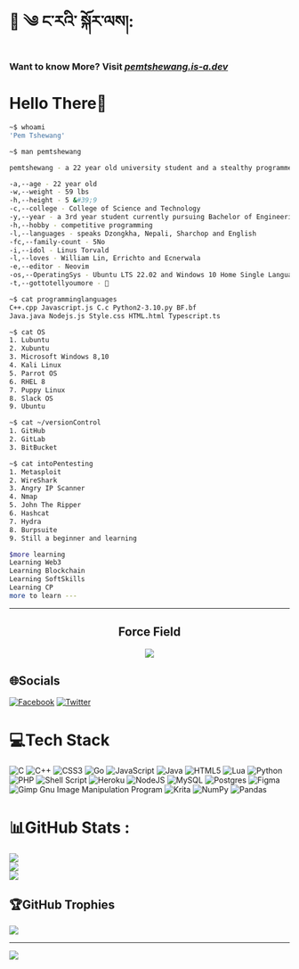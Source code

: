 # 💫 ༄ ང་རའི་ སྐོར་ལས།:

### Want to know More? Visit ***[pemtshewang.is-a.dev](https://pemtshewang.is-a.dev)***

# Hello There👋

```bash
~$ whoami
'Pem Tshewang'

~$ man pemtshewang

pemtshewang - a 22 year old university student and a stealthy programmer

-a,--age - 22 year old
-w,--weight - 59 lbs
-h,--height - 5 &#39;9
-c,--college - College of Science and Technology
-y,--year - a 3rd year student currently pursuing Bachelor of Engineering in Information Technology
-h,--hobby - competitive programming
-l,--languages - speaks Dzongkha, Nepali, Sharchop and English
-fc,--family-count - 5No
-i,--idol - Linus Torvald 
-l,--loves - William Lin, Errichto and Ecnerwala
-e,--editor - Neovim
-os,--OperatingSys - Ubuntu LTS 22.02 and Windows 10 Home Single Language
-t,--gottotellyoumore - 🦾

~$ cat programminglanguages
C++.cpp Javascript.js C.c Python2-3.10.py BF.bf 
Java.java Nodejs.js Style.css HTML.html Typescript.ts

~$ cat OS
1. Lubuntu
2. Xubuntu
3. Microsoft Windows 8,10
4. Kali Linux
5. Parrot OS
6. RHEL 8
7. Puppy Linux
8. Slack OS
9. Ubuntu

~$ cat ~/versionControl
1. GitHub
2. GitLab
3. BitBucket

~$ cat intoPentesting
1. Metasploit
2. WireShark
3. Angry IP Scanner
4. Nmap
5. John The Ripper
6. Hashcat
7. Hydra
8. Burpsuite
9. Still a beginner and learning

$more learning
Learning Web3
Learning Blockchain
Learning SoftSkills
Learning CP
more to learn ---
```
---

<h2 align='center'>Force Field</h2>

<p align='center'><img src='https://quotes-github-readme.vercel.app/api?type=horizontal&theme=tokyonight'></p>

## 🌐Socials
[![Facebook](https://img.shields.io/badge/Facebook-%231877F2.svg?logo=Facebook&logoColor=white)](https://facebook.com/PemTshewang) [![Twitter](https://img.shields.io/badge/Twitter-%231DA1F2.svg?logo=Twitter&logoColor=white)](https://twitter.com/pemtshewang_4) 

# 💻Tech Stack
![C](https://img.shields.io/badge/c-%2300599C.svg?style=for-the-badge&logo=c&logoColor=white) <!--![C#](https://img.shields.io/badge/c%23-%23239120.svg?style=for-the-badge&logo=c-sharp&logoColor=white)--> ![C++](https://img.shields.io/badge/c++-%2300599C.svg?style=for-the-badge&logo=c%2B%2B&logoColor=white) ![CSS3](https://img.shields.io/badge/css3-%231572B6.svg?style=for-the-badge&logo=css3&logoColor=white) ![Go](https://img.shields.io/badge/go-%2300ADD8.svg?style=for-the-badge&logo=go&logoColor=white) ![JavaScript](https://img.shields.io/badge/javascript-%23323330.svg?style=for-the-badge&logo=javascript&logoColor=%23F7DF1E) ![Java](https://img.shields.io/badge/java-%23ED8B00.svg?style=for-the-badge&logo=java&logoColor=white) ![HTML5](https://img.shields.io/badge/html5-%23E34F26.svg?style=for-the-badge&logo=html5&logoColor=white) ![Lua](https://img.shields.io/badge/lua-%232C2D72.svg?style=for-the-badge&logo=lua&logoColor=white) ![Python](https://img.shields.io/badge/python-3670A0?style=for-the-badge&logo=python&logoColor=ffdd54) ![PHP](https://img.shields.io/badge/php-%23777BB4.svg?style=for-the-badge&logo=php&logoColor=white) <!--![Rust](https://img.shields.io/badge/rust-%23000000.svg?style=for-the-badge&logo=rust&logoColor=white)--> ![Shell Script](https://img.shields.io/badge/shell_script-%23121011.svg?style=for-the-badge&logo=gnu-bash&logoColor=white) <!--![TypeScript](https://img.shields.io/badge/typescript-%23007ACC.svg?style=for-the-badge&logo=typescript&logoColor=white)--> ![Heroku](https://img.shields.io/badge/heroku-%23430098.svg?style=for-the-badge&logo=heroku&logoColor=white) <!--![Firebase](https://img.shields.io/badge/firebase-%23039BE5.svg?style=for-the-badge&logo=firebase) ![Bootstrap](https://img.shields.io/badge/bootstrap-%23563D7C.svg?style=for-the-badge&logo=bootstrap&logoColor=white) ![Angular.js](https://img.shields.io/badge/angular.js-%23E23237.svg?style=for-the-badge&logo=angularjs&logoColor=white) ![Django](https://img.shields.io/badge/django-%23092E20.svg?style=for-the-badge&logo=django&logoColor=white) ![DjangoREST](https://img.shields.io/badge/DJANGO-REST-ff1709?style=for-the-badge&logo=django&logoColor=white&color=ff1709&labelColor=gray) ![Express.js](https://img.shields.io/badge/express.js-%23404d59.svg?style=for-the-badge&logo=express&logoColor=%2361DAFB) ![Flask](https://img.shields.io/badge/flask-%23000.svg?style=for-the-badge&logo=flask&logoColor=white) ![jQuery](https://img.shields.io/badge/jquery-%230769AD.svg?style=for-the-badge&logo=jquery&logoColor=white) ![Laravel](https://img.shields.io/badge/laravel-%23FF2D20.svg?style=for-the-badge&logo=laravel&logoColor=white)--> ![NodeJS](https://img.shields.io/badge/node.js-6DA55F?style=for-the-badge&logo=node.js&logoColor=white)<!--![React](https://img.shields.io/badge/react-%2320232a.svg?style=for-the-badge&logo=react&logoColor=%2361DAFB) ![Apache](https://img.shields.io/badge/apache-%23D42029.svg?style=for-the-badge&logo=apache&logoColor=white) ![MongoDB](https://img.shields.io/badge/MongoDB-%234ea94b.svg?style=for-the-badge&logo=mongodb&logoColor=white)--> ![MySQL](https://img.shields.io/badge/mysql-%2300f.svg?style=for-the-badge&logo=mysql&logoColor=white) ![Postgres](https://img.shields.io/badge/postgres-%23316192.svg?style=for-the-badge&logo=postgresql&logoColor=white) 	![Figma](https://img.shields.io/badge/figma-%23F24E1E.svg?style=for-the-badge&logo=figma&logoColor=white) ![Gimp Gnu Image Manipulation Program](https://img.shields.io/badge/Gimp-657D8B?style=for-the-badge&logo=gimp&logoColor=FFFFFF) ![Krita](https://img.shields.io/badge/Krita-203759?style=for-the-badge&logo=krita&logoColor=EEF37B) ![NumPy](https://img.shields.io/badge/numpy-%23013243.svg?style=for-the-badge&logo=numpy&logoColor=white) ![Pandas](https://img.shields.io/badge/pandas-%23150458.svg?style=for-the-badge&logo=pandas&logoColor=white) <!--![Docker](https://img.shields.io/badge/docker-%230db7ed.svg?style=for-the-badge&logo=docker&logoColor=white) ![CMake](https://img.shields.io/badge/CMake-%23008FBA.svg?style=for-the-badge&logo=cmake&logoColor=white) ![Raspberry Pi](https://img.shields.io/badge/-RaspberryPi-C51A4A?style=for-the-badge&logo=Raspberry-Pi) ![Arduino](https://img.shields.io/badge/-Arduino-00979D?style=for-the-badge&logo=Arduino&logoColor=white) ![Portfolio](https://img.shields.io/badge/Portfolio-%23000000.svg?style=for-the-badge&logo=firefox&logoColor=#FF7139)-->

# 📊GitHub Stats :
![](https://github-readme-stats.vercel.app/api?username=pemtshewang&theme=tokyonight&hide_border=false&include_all_commits=true&count_private=true)<br/>
![](https://github-readme-streak-stats.herokuapp.com/?user=pemtshewang&theme=tokyonight&hide_border=false)<br/>
![](https://github-readme-stats.vercel.app/api/top-langs/?username=pemtshewang&theme=tokyonight&hide_border=false&include_all_commits=true&count_private=true&layout=compact)

## 🏆GitHub Trophies
![](https://github-profile-trophy.vercel.app/?username=pemtshewang&theme=radical&no-frame=false&no-bg=false&margin-w=4)

---
[![](https://visitcount.itsvg.in/api?id=pemtshewang&icon=0&color=8)](https://visitcount.itsvg.in)
